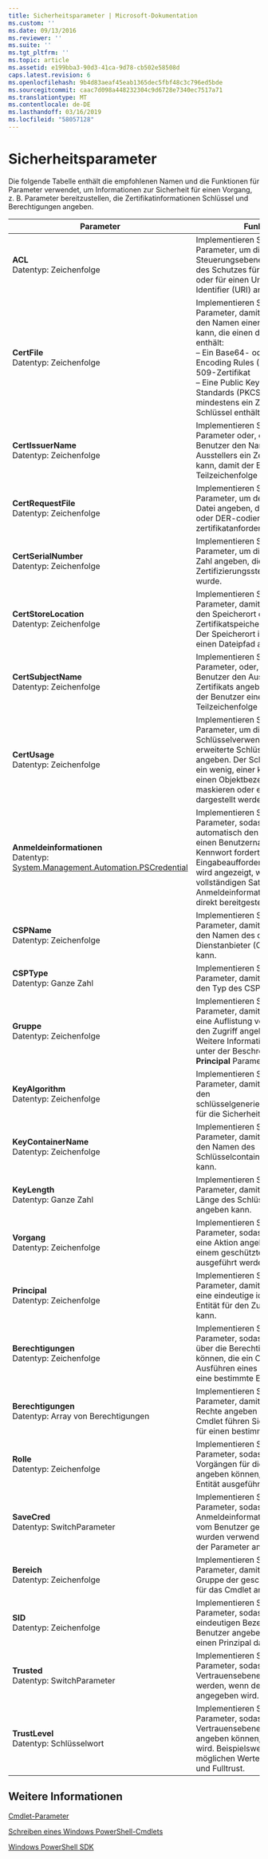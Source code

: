 ```yaml
---
title: Sicherheitsparameter | Microsoft-Dokumentation
ms.custom: ''
ms.date: 09/13/2016
ms.reviewer: ''
ms.suite: ''
ms.tgt_pltfrm: ''
ms.topic: article
ms.assetid: e199bba3-90d3-41ca-9d78-cb502e58508d
caps.latest.revision: 6
ms.openlocfilehash: 9b4d83aeaf45eab1365dec5fbf48c3c796ed5bde
ms.sourcegitcommit: caac7d098a448232304c9d6728e7340ec7517a71
ms.translationtype: MT
ms.contentlocale: de-DE
ms.lasthandoff: 03/16/2019
ms.locfileid: "58057128"
---
```

# <a name="security-parameters"></a>Sicherheitsparameter

Die folgende Tabelle enthält die empfohlenen Namen und die Funktionen für Parameter verwendet, um Informationen zur Sicherheit für einen Vorgang, z. B. Parameter bereitzustellen, die Zertifikatinformationen Schlüssel und Berechtigungen angeben.

|Parameter|Funktion|
|---|---|
|**ACL**<br>Datentyp: Zeichenfolge|Implementieren Sie diesen Parameter, um die Steuerungsebene für den Zugriff des Schutzes für einen Katalog oder für einen Uniform Resource Identifier (URI) angeben.|
|**CertFile**<br>Datentyp: Zeichenfolge|Implementieren Sie diesen Parameter, damit der Benutzer den Namen einer Datei angeben kann, die einen der folgenden enthält:<br>– Ein Base64- oder Distinguished Encoding Rules (DER) codierten x. 509-Zertifikat<br>– Eine Public Key Cryptography Standards (PKCS) #12-Datei, die mindestens ein Zertifikat und den Schlüssel enthält|
|**CertIssuerName**<br>Datentyp: Zeichenfolge|Implementieren Sie diesen Parameter oder, damit der Benutzer den Namen des Ausstellers ein Zertifikat angeben kann, damit der Benutzer eine Teilzeichenfolge angeben kann.|
|**CertRequestFile**<br>Datentyp: Zeichenfolge|Implementieren Sie diesen Parameter, um den Namen einer Datei angeben, die eine Base64- oder DER-codiertes PKCS #10-zertifikatanforderung enthält.|
|**CertSerialNumber**<br>Datentyp: Zeichenfolge|Implementieren Sie diesen Parameter, um die fortlaufende Zahl angeben, die von der Zertifizierungsstelle ausgestellt wurde.|
|**CertStoreLocation**<br>Datentyp: Zeichenfolge|Implementieren Sie diesen Parameter, damit der Benutzer den Speicherort des Zertifikatspeichers angeben kann. Der Speicherort ist in der Regel einen Dateipfad an.|
|**CertSubjectName**<br>Datentyp: Zeichenfolge|Implementieren Sie diesen Parameter, oder, damit der Benutzer den Aussteller eines Zertifikats angeben kann, damit der Benutzer eine Teilzeichenfolge angeben kann.|
|**CertUsage**<br>Datentyp: Zeichenfolge|Implementieren Sie diesen Parameter, um die Schlüsselverwendung oder die erweiterte Schlüsselverwendung angeben. Der Schlüssel kann als ein wenig, einer kurzen Wartezeit einen Objektbezeichner (OID), zu maskieren oder eine Zeichenfolge dargestellt werden.|
|**Anmeldeinformationen**<br>Datentyp: [System.Management.Automation.PSCredential](/dotnet/api/System.Management.Automation.PSCredential)|Implementieren Sie diesen Parameter, sodass das Cmdlet automatisch den Benutzer für einen Benutzernamen oder Kennwort fordert. Eine Eingabeaufforderung für beide wird angezeigt, wenn Sie ein vollständigen Satz von Anmeldeinformationen nicht direkt bereitgestellt wird.|
|**CSPName**<br>Datentyp: Zeichenfolge|Implementieren Sie diesen Parameter, damit der Benutzer den Namen des das Zertifikats-Dienstanbieter (CSP) angeben kann.|
|**CSPType**<br>Datentyp: Ganze Zahl|Implementieren Sie diesen Parameter, damit der Benutzer den Typ des CSP angeben kann.|
|**Gruppe**<br>Datentyp: Zeichenfolge|Implementieren Sie diesen Parameter, damit der Benutzer auf eine Auflistung von Prinzipalen für den Zugriff angeben kann. Weitere Informationen finden Sie unter der Beschreibung der **Principal** Parameter.|
|**KeyAlgorithm**<br>Datentyp: Zeichenfolge|Implementieren Sie diesen Parameter, damit der Benutzer den schlüsselgenerierungsalgorithmus für die Sicherheit angeben kann.|
|**KeyContainerName**<br>Datentyp: Zeichenfolge|Implementieren Sie diesen Parameter, damit der Benutzer den Namen des Schlüsselcontainers angeben kann.|
|**KeyLength**<br>Datentyp: Ganze Zahl|Implementieren Sie diesen Parameter, damit der Benutzer die Länge des Schlüssels in Bits angeben kann.|
|**Vorgang**<br>Datentyp: Zeichenfolge|Implementieren Sie diesen Parameter, sodass der Benutzer eine Aktion angeben kann, die auf einem geschützten Objekt ausgeführt werden können.|
|**Principal**<br>Datentyp: Zeichenfolge|Implementieren Sie diesen Parameter, damit der Benutzer eine eindeutige identifizierbare Entität für den Zugriff angeben kann.|
|**Berechtigungen**<br>Datentyp: Zeichenfolge|Implementieren Sie diesen Parameter, sodass die Benutzer über die Berechtigung angeben können, die ein Cmdlet zum Ausführen eines Vorgangs für eine bestimmte Entität muss.|
|**Berechtigungen**<br>Datentyp: Array von Berechtigungen|Implementieren Sie diesen Parameter, damit der Benutzer die Rechte angeben kann, die ein Cmdlet führen Sie den Vorgang für einen bestimmten Eintrag.|
|**Rolle**<br>Datentyp: Zeichenfolge|Implementieren Sie diesen Parameter, sodass eine Reihe von Vorgängen für die Benutzer angeben können, die von einer Entität ausgeführt werden können.|
|**SaveCred**<br>Datentyp: SwitchParameter|Implementieren Sie diesen Parameter, sodass Anmeldeinformationen, die zuvor vom Benutzer gespeichert wurden verwendet werden, wenn der Parameter angegeben wird.|
|**Bereich**<br>Datentyp: Zeichenfolge|Implementieren Sie diesen Parameter, damit der Benutzer die Gruppe der geschützten Objekte für das Cmdlet angeben kann.|
|**SID**<br>Datentyp: Zeichenfolge|Implementieren Sie diesen Parameter, sodass einen eindeutigen Bezeichner für die Benutzer angeben können, der einen Prinzipal darstellt.|
|**Trusted**<br>Datentyp: SwitchParameter|Implementieren Sie diesen Parameter, sodass Vertrauensebenen unterstützt werden, wenn der Parameter angegeben wird.|
|**TrustLevel**<br>Datentyp: Schlüsselwort|Implementieren Sie diesen Parameter, sodass die Vertrauensebene für die Benutzer angeben können, die unterstützt wird. Beispielsweise enthalten die möglichen Werte Internet, Intranet und Fulltrust.|

## <a name="see-also"></a>Weitere Informationen

[Cmdlet-Parameter](./cmdlet-parameters.md)

[Schreiben eines Windows PowerShell-Cmdlets](./writing-a-windows-powershell-cmdlet.md)

[Windows PowerShell SDK](../windows-powershell-reference.md)
